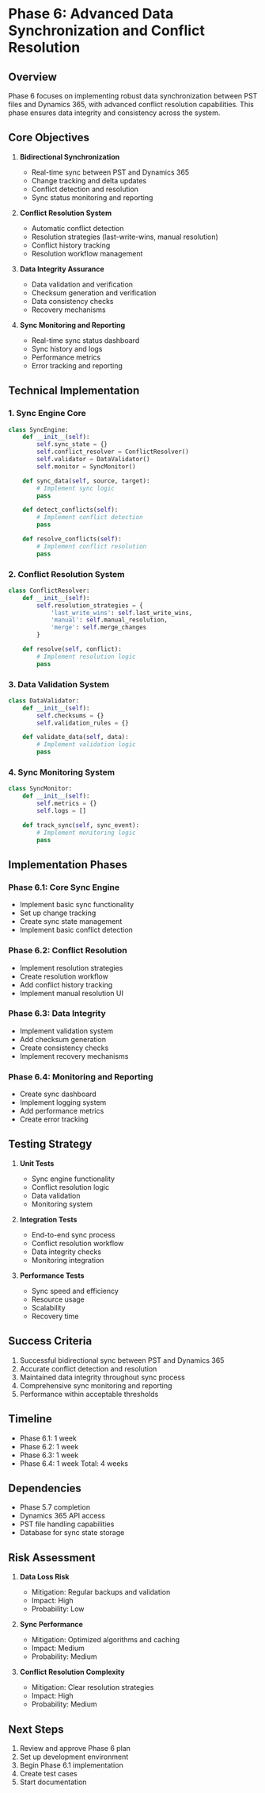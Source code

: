 # Phase 6: Advanced Data Synchronization and Conflict Resolution
## Overview
Phase 6 focuses on implementing robust data synchronization between PST files and Dynamics 365, with advanced conflict resolution capabilities. This phase ensures data integrity and consistency across the system.

## Core Objectives
1. **Bidirectional Synchronization**
   - Real-time sync between PST and Dynamics 365
   - Change tracking and delta updates
   - Conflict detection and resolution
   - Sync status monitoring and reporting

2. **Conflict Resolution System**
   - Automatic conflict detection
   - Resolution strategies (last-write-wins, manual resolution)
   - Conflict history tracking
   - Resolution workflow management

3. **Data Integrity Assurance**
   - Data validation and verification
   - Checksum generation and verification
   - Data consistency checks
   - Recovery mechanisms

4. **Sync Monitoring and Reporting**
   - Real-time sync status dashboard
   - Sync history and logs
   - Performance metrics
   - Error tracking and reporting

## Technical Implementation

### 1. Sync Engine Core
```python
class SyncEngine:
    def __init__(self):
        self.sync_state = {}
        self.conflict_resolver = ConflictResolver()
        self.validator = DataValidator()
        self.monitor = SyncMonitor()

    def sync_data(self, source, target):
        # Implement sync logic
        pass

    def detect_conflicts(self):
        # Implement conflict detection
        pass

    def resolve_conflicts(self):
        # Implement conflict resolution
        pass
```

### 2. Conflict Resolution System
```python
class ConflictResolver:
    def __init__(self):
        self.resolution_strategies = {
            'last_write_wins': self.last_write_wins,
            'manual': self.manual_resolution,
            'merge': self.merge_changes
        }

    def resolve(self, conflict):
        # Implement resolution logic
        pass
```

### 3. Data Validation System
```python
class DataValidator:
    def __init__(self):
        self.checksums = {}
        self.validation_rules = {}

    def validate_data(self, data):
        # Implement validation logic
        pass
```

### 4. Sync Monitoring System
```python
class SyncMonitor:
    def __init__(self):
        self.metrics = {}
        self.logs = []

    def track_sync(self, sync_event):
        # Implement monitoring logic
        pass
```

## Implementation Phases

### Phase 6.1: Core Sync Engine
- Implement basic sync functionality
- Set up change tracking
- Create sync state management
- Implement basic conflict detection

### Phase 6.2: Conflict Resolution
- Implement resolution strategies
- Create resolution workflow
- Add conflict history tracking
- Implement manual resolution UI

### Phase 6.3: Data Integrity
- Implement validation system
- Add checksum generation
- Create consistency checks
- Implement recovery mechanisms

### Phase 6.4: Monitoring and Reporting
- Create sync dashboard
- Implement logging system
- Add performance metrics
- Create error tracking

## Testing Strategy
1. **Unit Tests**
   - Sync engine functionality
   - Conflict resolution logic
   - Data validation
   - Monitoring system

2. **Integration Tests**
   - End-to-end sync process
   - Conflict resolution workflow
   - Data integrity checks
   - Monitoring integration

3. **Performance Tests**
   - Sync speed and efficiency
   - Resource usage
   - Scalability
   - Recovery time

## Success Criteria
1. Successful bidirectional sync between PST and Dynamics 365
2. Accurate conflict detection and resolution
3. Maintained data integrity throughout sync process
4. Comprehensive sync monitoring and reporting
5. Performance within acceptable thresholds

## Timeline
- Phase 6.1: 1 week
- Phase 6.2: 1 week
- Phase 6.3: 1 week
- Phase 6.4: 1 week
Total: 4 weeks

## Dependencies
- Phase 5.7 completion
- Dynamics 365 API access
- PST file handling capabilities
- Database for sync state storage

## Risk Assessment
1. **Data Loss Risk**
   - Mitigation: Regular backups and validation
   - Impact: High
   - Probability: Low

2. **Sync Performance**
   - Mitigation: Optimized algorithms and caching
   - Impact: Medium
   - Probability: Medium

3. **Conflict Resolution Complexity**
   - Mitigation: Clear resolution strategies
   - Impact: High
   - Probability: Medium

## Next Steps
1. Review and approve Phase 6 plan
2. Set up development environment
3. Begin Phase 6.1 implementation
4. Create test cases
5. Start documentation 